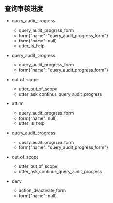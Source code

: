## 查询审核进度
* query_audit_progress
  - query_audit_progress_form
  - form{"name": "query_audit_progress_form"}
  - form{"name": null}
  - utter_is_help

* query_audit_progress
  - query_audit_progress_form
  - form{"name": "query_audit_progress_form"}
* out_of_scope
  - utter_out_of_scope
  - utter_ask_continue_query_audit_progress
* affirm
  - query_audit_progress_form
  - form{"name": null}
  - utter_is_help

* query_audit_progress
  - query_audit_progress_form
  - form{"name": "query_audit_progress_form"}
* out_of_scope
  - utter_out_of_scope
  - utter_ask_continue_query_audit_progress
* deny
  - action_deactivate_form
  - form{"name": null}